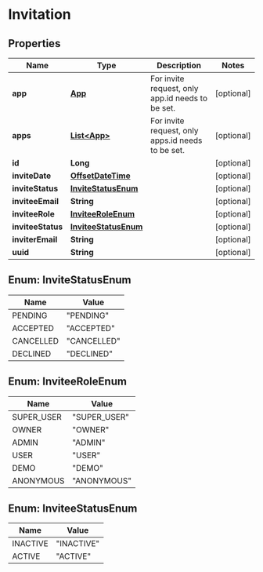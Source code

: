 
# Invitation

## Properties
| Name              | Type                                        | Description                                       | Notes      |
| ----------------- | ------------------------------------------- | ------------------------------------------------- | ---------- |
| **app**           | [**App**](App.md)                           | For invite request, only app.id needs to be set.  | [optional] |
| **apps**          | [**List&lt;App&gt;**](App.md)               | For invite request, only apps.id needs to be set. | [optional] |
| **id**            | **Long**                                    |                                                   | [optional] |
| **inviteDate**    | [**OffsetDateTime**](OffsetDateTime.md)     |                                                   | [optional] |
| **inviteStatus**  | [**InviteStatusEnum**](#InviteStatusEnum)   |                                                   | [optional] |
| **inviteeEmail**  | **String**                                  |                                                   | [optional] |
| **inviteeRole**   | [**InviteeRoleEnum**](#InviteeRoleEnum)     |                                                   | [optional] |
| **inviteeStatus** | [**InviteeStatusEnum**](#InviteeStatusEnum) |                                                   | [optional] |
| **inviterEmail**  | **String**                                  |                                                   | [optional] |
| **uuid**          | **String**                                  |                                                   | [optional] |


<a name="InviteStatusEnum"></a>
## Enum: InviteStatusEnum
| Name      | Value                 |
| --------- | --------------------- |
| PENDING   | &quot;PENDING&quot;   |
| ACCEPTED  | &quot;ACCEPTED&quot;  |
| CANCELLED | &quot;CANCELLED&quot; |
| DECLINED  | &quot;DECLINED&quot;  |


<a name="InviteeRoleEnum"></a>
## Enum: InviteeRoleEnum
| Name       | Value                  |
| ---------- | ---------------------- |
| SUPER_USER | &quot;SUPER_USER&quot; |
| OWNER      | &quot;OWNER&quot;      |
| ADMIN      | &quot;ADMIN&quot;      |
| USER       | &quot;USER&quot;       |
| DEMO       | &quot;DEMO&quot;       |
| ANONYMOUS  | &quot;ANONYMOUS&quot;  |


<a name="InviteeStatusEnum"></a>
## Enum: InviteeStatusEnum
| Name     | Value                |
| -------- | -------------------- |
| INACTIVE | &quot;INACTIVE&quot; |
| ACTIVE   | &quot;ACTIVE&quot;   |
